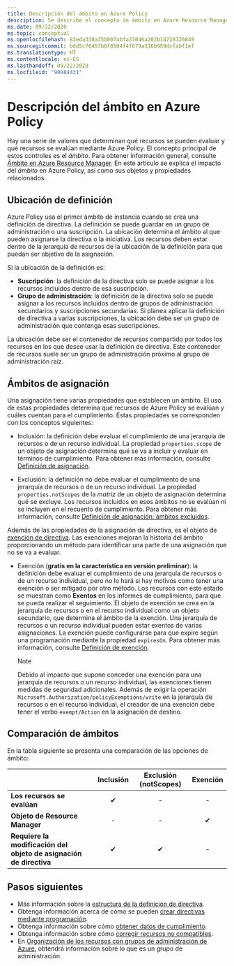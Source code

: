 ```yaml
---
title: Descripción del ámbito en Azure Policy
description: Se describe el concepto de ámbito en Azure Resource Manager y cómo se aplica a Azure Policy para controlar qué recursos evalúa este servicio.
ms.date: 09/22/2020
ms.topic: conceptual
ms.openlocfilehash: 83eda330a35b007abfa37046a202b14728726849
ms.sourcegitcommit: bdd5c76457b0f0504f4f679a316b959dcfabf1ef
ms.translationtype: HT
ms.contentlocale: es-ES
ms.lasthandoff: 09/22/2020
ms.locfileid: "90984431"
---
```

# <a name="understand-scope-in-azure-policy"></a>Descripción del ámbito en Azure Policy

Hay una serie de valores que determinan qué recursos se pueden evaluar y qué recursos se evalúan mediante Azure Policy. El concepto principal de estos controles es el _ámbito_.
Para obtener información general, consulte [Ámbito en Azure Resource Manager](../../../azure-resource-manager/management/overview.md#understand-scope).
En este artículo se explica el impacto del _ámbito_ en Azure Policy, así como sus objetos y propiedades relacionados.

## <a name="definition-location"></a>Ubicación de definición

Azure Policy usa el primer ámbito de instancia cuando se crea una definición de directiva. La definición se puede guardar en un grupo de administración o una suscripción. La ubicación determina el ámbito al que pueden asignarse la directiva o la iniciativa. Los recursos deben estar dentro de la jerarquía de recursos de la ubicación de la definición para que puedan ser objetivo de la asignación.

Si la ubicación de la definición es:

- **Suscripción**: la definición de la directiva solo se puede asignar a los recursos incluidos dentro de esa suscripción.
- **Grupo de administración**: la definición de la directiva solo se puede asignar a los recursos incluidos dentro de grupos de administración secundarios y suscripciones secundarias. Si planea aplicar la definición de directiva a varias suscripciones, la ubicación debe ser un grupo de administración que contenga esas suscripciones.

La ubicación debe ser el contenedor de recursos compartido por todos los recursos en los que desee usar la definición de directiva. Este contenedor de recursos suele ser un grupo de administración próximo al grupo de administración raíz.

## <a name="assignment-scopes"></a>Ámbitos de asignación

Una asignación tiene varias propiedades que establecen un ámbito. El uso de estas propiedades determina qué recursos de Azure Policy se evalúan y cuáles cuentan para el cumplimiento. Estas propiedades se corresponden con los conceptos siguientes:

- Inclusión: la definición debe evaluar el cumplimiento de una jerarquía de recursos o de un recurso individual. La propiedad `properties.scope` de un objeto de asignación determina qué se va a incluir y evaluar en términos de cumplimiento. Para obtener más información, consulte [Definición de asignación](./assignment-structure.md).

- Exclusión: la definición no debe evaluar el cumplimiento de una jerarquía de recursos o de un recurso individual. La propiedad `properties.notScopes` de la _matriz_ de un objeto de asignación determina qué se excluye. Los recursos incluidos en esos ámbitos no se evalúan ni se incluyen en el recuento de cumplimiento. Para obtener más información, consulte [Definición de asignación: ámbitos excluidos](./assignment-structure.md#excluded-scopes).

Además de las propiedades de la asignación de directiva, es el objeto de [exención de directiva](./exemption-structure.md). Las exenciones mejoran la historia del ámbito proporcionando un método para identificar una parte de una asignación que no se va a evaluar.

- Exención (**gratis en la característica en versión preliminar**): la definición debe evaluar el cumplimiento de una jerarquía de recursos o de un recurso individual, pero no lo hará si hay motivos como tener una exención o ser mitigado por otro método. Los recursos con este estado se muestran como **Exentos** en los informes de cumplimiento, para que se pueda realizar el seguimiento. El objeto de exención se crea en la jerarquía de recursos o en el recurso individual como un objeto secundario, que determina el ámbito de la exención. Una jerarquía de recursos o un recurso individual pueden estar exentos de varias asignaciones. La exención puede configurarse para que expire según una programación mediante la propiedad `expiresOn`. Para obtener más información, consulte [Definición de exención](./exemption-structure.md).

  > [!NOTE]
  > Debido al impacto que supone conceder una exención para una jerarquía de recursos o un recurso individual, las exenciones tienen medidas de seguridad adicionales. Además de exigir la operación `Microsoft.Authorization/policyExemptions/write` en la jerarquía de recursos o en el recurso individual, el creador de una exención debe tener el verbo `exempt/Action` en la asignación de destino.

## <a name="scope-comparison"></a>Comparación de ámbitos

En la tabla siguiente se presenta una comparación de las opciones de ámbito:

| | Inclusión | Exclusión (notScopes) | Exención |
|---|:---:|:---:|:---:|
|**Los recursos se evalúan** | &#10004; | - | - |
|**Objeto de Resource Manager** | - | - | &#10004; |
|**Requiere la modificación del objeto de asignación de directiva** | &#10004; | &#10004; | - |

## <a name="next-steps"></a>Pasos siguientes

- Más información sobre la [estructura de la definición de directiva](./definition-structure.md).
- Obtenga información acerca de cómo se pueden [crear directivas mediante programación](../how-to/programmatically-create.md).
- Obtenga información sobre cómo [obtener datos de cumplimiento](../how-to/get-compliance-data.md).
- Obtenga información sobre cómo [corregir recursos no compatibles](../how-to/remediate-resources.md).
- En [Organización de los recursos con grupos de administración de Azure](../../management-groups/overview.md), obtendrá información sobre lo que es un grupo de administración.